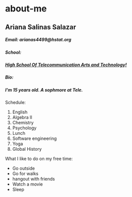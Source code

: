# about-me
## Ariana Salinas Salazar 

##### _Email: arianas4499@hstat.org_

##### School: 
##### **[High School Of Telecommunication Arts and Technology!](https://www.hstat.org)**

##### Bio: 
##### I'm 15 years old. A sophmore at Tele. 

Schedule: 
<ol>
<li>English</li>
<li>Algebra II</li>
<li>Chemistry</li>
<li>Psychology</li>
<li>Lunch</li>
<li>Software engineering</li>
<li>Yoga</li>
<li>Global History</li>
</ol>

What I like to do on my free time:
<ul>
<li>Go outside</li>
  <li>Go for walks</li>
<li>hangout with friends</li>
<li>Watch a movie</li>
<li>Sleep</li>
</ul>


